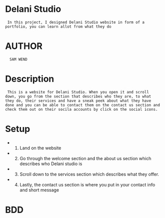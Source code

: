 # Delani Studio
     In this project, I designed Delani Studio website in form of a portfolio, you can learn allot from what they do
# AUTHOR
      SAM WEND
# Description
     This is a website for Delani Studio. When you open it and scroll down, you go from the section that describes who they are, to what they do, their services and have a sneak peek about what they have done and you can be able to contact them on the contact us section and check them out on their socila accounts by click on the social icons.
# Setup
* 1. Land on the website
* 2. Go through the welcome section and the about us section which describes who Delani studio is
* 3. Scroll down to the services section which describes what they offer.
* 4. Lastly, the contact us section is where you put in your contact info and short message
# BDD

